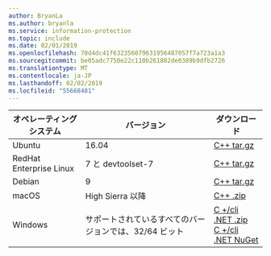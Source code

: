 ```yaml
---
author: BryanLa
ms.author: bryanla
ms.service: information-protection
ms.topic: include
ms.date: 02/01/2019
ms.openlocfilehash: 70d4dc41f632356079631956487057f7a723a1a3
ms.sourcegitcommit: be05adc7750e22c110b261882de0389b9dfb2726
ms.translationtype: MT
ms.contentlocale: ja-JP
ms.lasthandoff: 02/02/2019
ms.locfileid: "55668481"
---
```

| オペレーティング システム | バージョン | ダウンロード |
|------------------|----------|----------|
| Ubuntu  |  16.04 | [C++ tar.gz](https://aka.ms/mipsdkbinaries) |
| RedHat Enterprise Linux | 7 と devtoolset-7 | [C++ tar.gz](https://aka.ms/mipsdkbinaries) |
| Debian  | 9 | [C++ tar.gz](https://aka.ms/mipsdkbinaries) |
| macOS   | High Sierra 以降 | [C++ .zip](https://aka.ms/mipsdkbinaries) |
| Windows | サポートされているすべてのバージョンでは、32/64 ビット | [C +/cli .NET .zip](https://aka.ms/mipsdkbinaries)<br>[C +/cli .NET NuGet](https://www.nuget.org/packages?q=Microsoft.InformationProtection) |

